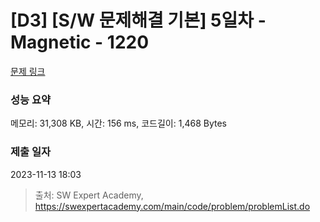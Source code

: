 # [D3] [S/W 문제해결 기본] 5일차 - Magnetic - 1220 

[문제 링크](https://swexpertacademy.com/main/code/problem/problemDetail.do?contestProbId=AV14hwZqABsCFAYD) 

### 성능 요약

메모리: 31,308 KB, 시간: 156 ms, 코드길이: 1,468 Bytes

### 제출 일자

2023-11-13 18:03



> 출처: SW Expert Academy, https://swexpertacademy.com/main/code/problem/problemList.do